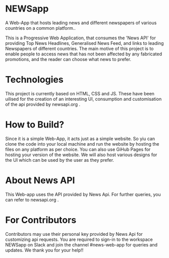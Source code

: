 # NEWSapp
A Web-App that hosts leading news and different newspapers of various countries on a common platform..

This is a Progressive Web Application, that consumes the 'News API' for providing Top News Headlines,
Generalised News Feed, and links to leading Newspapers of different countries. The main motive of this 
project is to enable people to access news that has not been affected by any fabricated promotions, and
the reader can choose what news to prefer.

# Technologies
This project is currently based on HTML, CSS and JS. These have been uilised for the creation of an 
interesting UI, consumption and customisation of the api provided by newsapi.org .

# How to Build?
Since it is a simple Web-App, it acts just as a simple website. So yiu can clone the code into 
your local machine and run the website by hosting the files on any 
platform as per choice. You can also use GiHub Pages for hosting your version of the website.
We will also host various designs for the UI which can be used by the user as they prefer.

# About News API
This Web-app uses the API provided by News Api. For further queries, you can refer to newsapi.org .

# For Contributors
Contributors may use their personal key provided by News Api for customizing api requests.
You are required to sign-in to the workspace NEWSapp on Slack and join the channel #news-web-app
for queries and updates.
We thank you for your help!!
